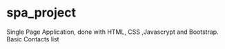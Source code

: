 # spa_project
Single Page Application, done with HTML, CSS ,Javascrypt and Bootstrap.
Basic Contacts list
